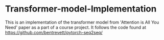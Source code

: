 # Transformer-model-Implementation
This is an implementation of the transformer model from 'Attention is All You Need' paper as a part of a course project.
It follows the code found at https://github.com/bentrevett/pytorch-seq2seq/
